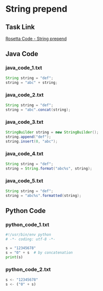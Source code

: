 # String prepend

## Task Link
[Rosetta Code - String prepend](https://rosettacode.org/wiki/String_prepend)

## Java Code
### java_code_1.txt
```java
String string = "def";
string = "abc" + string;

```

### java_code_2.txt
```java
String string = "def";
string = "abc".concat(string);

```

### java_code_3.txt
```java
StringBuilder string = new StringBuilder();
string.append("def");
string.insert(0, "abc");

```

### java_code_4.txt
```java
String string = "def";
string = String.format("abc%s", string);

```

### java_code_5.txt
```java
String string = "def";
string = "abc%s".formatted(string);

```

## Python Code
### python_code_1.txt
```python
#!/usr/bin/env python
# -*- coding: utf-8 -*-

s = "12345678"
s = "0" + s  # by concatenation
print(s)

```

### python_code_2.txt
```python
s <- "12345678"
s <- ("0" + s)

```

